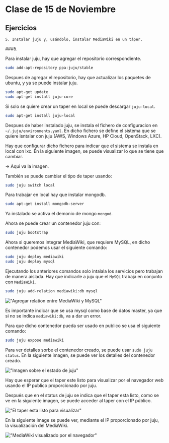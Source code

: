 Clase de 15 de Noviembre
=====================

Ejercicios
----------

    5. Instalar juju y, usándolo, instalar MediaWiki en un táper.

###5.

Para instalar juju, hay que agregar el repositorio correspondiente.

```sh
sudo add-apt-repository ppa:juju/stable
```

Despues de agregar el repositorio, hay que actualizar los paquetes de ubuntu, y ya se puede instalar juju.

```sh
sudo apt-get update
sudo apt-get install juju-core
```

Si solo se quiere crear un taper en local se puede descargar `juju-local`.

```sh
sudo apt-get install juju-local
```

Despues de haber instalado juju, se instala el fichero de configuracion
en `~/.juju/environments.yaml`. En dicho fichero se define el sistema que
se quiere isntalar con juju (AWS, Windows Azure, HP Cloud, OpenStack, LXC).

Hay que configurar dicho fichero para indicar que el sistema se instala en local con lxc.
En la siguiente imagen, se puede visualizar lo que se tiene que cambiar.

-> Aqui va la imagen.

También se puede cambiar el tipo de taper usando:

```sh
sudo juju switch local
```

Para trabajar en local hay que instalar mongodb.

```sh
sudo apt-get install mongodb-server
```

Ya instalado se activa el demonio de mongo `mongod`.

Ahora se puede crear un contenedor juju con:

```sh
sudo juju bootstrap
```

Ahora si queremos integrar MediaWiki, que requiere MySQL, en dicho contenedor
podemos usar el siguiente comando:

```sh
sudo juju deploy mediawiki
sudo juju deploy mysql
```

Ejecutando los anteriores comandos solo intalala los servicios pero trabajan
de manera aislada. Hay que indicarle a juju que el `MySQL` trabaja en conjunto
con `MediaWiki`.

```sh
sudo juju add-relation mediawiki:db mysql
```

!["Agregar relation entre MediaWiki y MySQL"](https://raw.github.com/josecolella/GII-2013/master/Screenshots/Tema3Screenshots/addrelation.png)

Es importante indicar que se usa mysql como base de datos master,
ya que si no se indica `mediawiki:db`, va a dar un error.


Para que dicho contenedor pueda ser usado en publico se usa el siguiente comando:

```sh
sudo juju expose mediawiki
```

Para ver detalles sorbe el contenedor creado, se puede usar ```sudo juju status```.
En la siguiente imagen, se puede ver los detalles del contenedor creado.

!["Imagen sobre el estado de juju"](https://raw.github.com/josecolella/GII-2013/master/Screenshots/Tema3Screenshots/status.png)

Hay que esperar que el taper este listo para visualizar por el navegador web
usando el IP publico proporcionado por juju.

Después que en el status de juju se indica que el taper esta listo,
como se ve en la siguiente imagen, se puede acceder al taper con el IP público.

!["El taper esta listo para visualizar"](https://raw.github.com/josecolella/GII-2013/master/Screenshots/Tema3Screenshots/jujustarted.png)

En la siguiente image se puede ver, mediante el IP proporcionado por juju, la
visualización del MediaWiki.

!["MediaWiki visualizado por el navegador"](https://raw.github.com/josecolella/GII-2013/master/Screenshots/Tema3Screenshots/mediawikibrowser.png)

